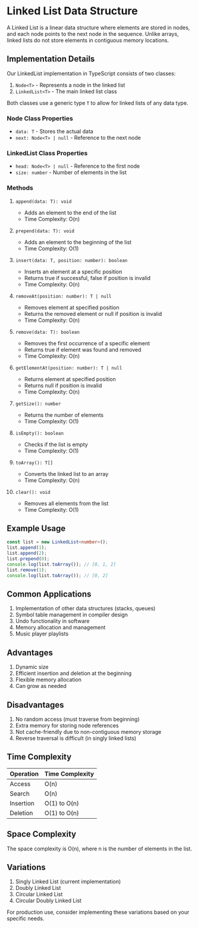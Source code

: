 # Linked List Data Structure

A Linked List is a linear data structure where elements are stored in nodes, and each node points to the next node in the sequence. Unlike arrays, linked lists do not store elements in contiguous memory locations.

## Implementation Details

Our LinkedList implementation in TypeScript consists of two classes:
1. `Node<T>` - Represents a node in the linked list
2. `LinkedList<T>` - The main linked list class

Both classes use a generic type `T` to allow for linked lists of any data type.

### Node Class Properties
- `data: T` - Stores the actual data
- `next: Node<T> | null` - Reference to the next node

### LinkedList Class Properties
- `head: Node<T> | null` - Reference to the first node
- `size: number` - Number of elements in the list

### Methods

1. `append(data: T): void`
   - Adds an element to the end of the list
   - Time Complexity: O(n)

2. `prepend(data: T): void`
   - Adds an element to the beginning of the list
   - Time Complexity: O(1)

3. `insert(data: T, position: number): boolean`
   - Inserts an element at a specific position
   - Returns true if successful, false if position is invalid
   - Time Complexity: O(n)

4. `removeAt(position: number): T | null`
   - Removes element at specified position
   - Returns the removed element or null if position is invalid
   - Time Complexity: O(n)

5. `remove(data: T): boolean`
   - Removes the first occurrence of a specific element
   - Returns true if element was found and removed
   - Time Complexity: O(n)

6. `getElementAt(position: number): T | null`
   - Returns element at specified position
   - Returns null if position is invalid
   - Time Complexity: O(n)

7. `getSize(): number`
   - Returns the number of elements
   - Time Complexity: O(1)

8. `isEmpty(): boolean`
   - Checks if the list is empty
   - Time Complexity: O(1)

9. `toArray(): T[]`
   - Converts the linked list to an array
   - Time Complexity: O(n)

10. `clear(): void`
    - Removes all elements from the list
    - Time Complexity: O(1)

## Example Usage

```typescript
const list = new LinkedList<number>();
list.append(1);
list.append(2);
list.prepend(0);
console.log(list.toArray()); // [0, 1, 2]
list.remove(1);
console.log(list.toArray()); // [0, 2]
```

## Common Applications

1. Implementation of other data structures (stacks, queues)
2. Symbol table management in compiler design
3. Undo functionality in software
4. Memory allocation and management
5. Music player playlists

## Advantages

1. Dynamic size
2. Efficient insertion and deletion at the beginning
3. Flexible memory allocation
4. Can grow as needed

## Disadvantages

1. No random access (must traverse from beginning)
2. Extra memory for storing node references
3. Not cache-friendly due to non-contiguous memory storage
4. Reverse traversal is difficult (in singly linked lists)

## Time Complexity

| Operation | Time Complexity |
|-----------|----------------|
| Access    | O(n)          |
| Search    | O(n)          |
| Insertion | O(1) to O(n)  |
| Deletion  | O(1) to O(n)  |

## Space Complexity

The space complexity is O(n), where n is the number of elements in the list.

## Variations

1. Singly Linked List (current implementation)
2. Doubly Linked List
3. Circular Linked List
4. Circular Doubly Linked List

For production use, consider implementing these variations based on your specific needs. 